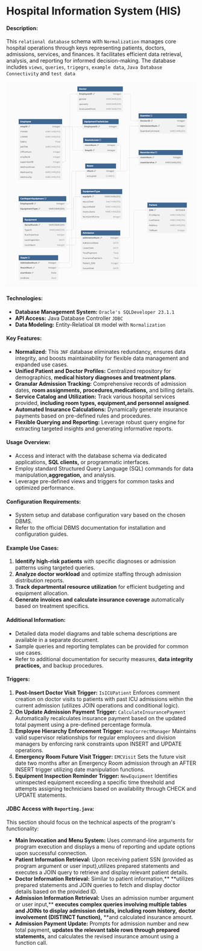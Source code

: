 # Hospital Information System (HIS)

#### **Description:**

This `relational database` schema with `Normalization` manages core hospital operations through keys representing patients, doctors, admissions, services, and finances. It facilitates efficient data retrieval, analysis, and reporting for informed decision-making. The database includes `views`, `queries`, `trigegrs`, `example data`, `Java Database Connectivity` and `test data`

<img src="ERD.png" width="504" height="543">


#### **Technologies:**

* **Database Management System:** `Oracle's SQLDeveloper 23.1.1`
* **API Access:** Java Database Controller `JDBC`
* **Data Modeling:** Entity-Relatioal `ER` model with `Normalization`

#### **Key Features:**

* **Normalized:** This `3NF` database eliminates redundancy, ensures data integrity, and boosts maintainability for flexible data management and expanded use cases.
* **Unified Patient and Doctor Profiles:** Centralized repository for demographics, **medical history diagnoses and treatment plans**.
* **Granular Admission Tracking:** Comprehensive records of admission dates, **room assignments,** **procedures,medications,** and billing details.
* **Service Catalog and Utilization:** Track various hospital services provided, **including room types, equipment,and personnel assigned**.
* **Automated Insurance Calculations:** Dynamically generate insurance payments based on pre-defined rules and procedures.
* **Flexible Querying and Reporting:** Leverage robust query engine for extracting targeted insights and generating informative reports.

#### **Usage Overview:**

* Access and interact with the database schema via dedicated applications, **SQL clients,** or programmatic interfaces.
* Employ standard Structured Query Language (SQL) commands for data manipulation,**aggregation,** and analysis.
* Leverage pre-defined views and triggers for common tasks and optimized performance.

#### **Configuration Requirements:**

* System setup and database configuration vary based on the chosen DBMS.
* Refer to the official DBMS documentation for installation and configuration guides.

#### **Example Use Cases:**

1. **Identify high-risk patients** with specific diagnoses or admission patterns using targeted queries.
2. **Analyze doctor workload** and optimize staffing through admission distribution reports.
3. **Track departmental resource utilization** for efficient budgeting and equipment allocation.
4. **Generate invoices and calculate insurance coverage** automatically based on treatment specifics.

#### **Additional Information:**

* Detailed data model diagrams and table schema descriptions are available in a separate document.
* Sample queries and reporting templates can be provided for common use cases.
* Refer to additional documentation for security measures, **data integrity practices,** and backup procedures.

#### **Triggers:**

1. **Post-Insert Doctor Visit Trigger:** `IsICUPatient` Enforces comment creation on doctor visits to patients with past ICU admissions within the current admission (utilizes JOIN operations and conditional logic).
2. **On Update Admission Payment Trigger:** `CalculateInsurancePayment` Automatically recalculates insurance payment based on the updated total payment using a pre-defined percentage formula.
3. **Employee Hierarchy Enforcement Trigger:** `HasCorrectManager` Maintains valid supervisor relationships for regular employees and division managers by enforcing rank constraints upon INSERT and UPDATE operations.
4. **Emergency Room Future Visit Trigger:** `EMCVisit` Sets the future visit date two months after an Emergency Room admission through an AFTER INSERT trigger utilizing date manipulation functions.
5. **Equipment Inspection Reminder Trigger:** `NewEquipment` Identifies uninspected equipment exceeding a specific time threshold and attempts assigning technicians based on availability through CHECK and UPDATE statements.

#### **JDBC Access with `Reporting.java`:**

This section should focus on the technical aspects of the program's functionality:

* **Main Invocation and Menu System:** Uses command-line arguments for program execution and displays a menu of reporting and update options upon successful connection.
* **Patient Information Retrieval:** Upon receiving patient SSN (provided as program argument or user input),utilizes prepared statements and executes a JOIN query to retrieve and display relevant patient details.
* **Doctor Information Retrieval:** Similar to patient information,** **utilizes prepared statements and JOIN queries to fetch and display doctor details based on the provided ID.
* **Admission Information Retrieval:** Uses an admission number argument or user input,** **executes complex queries involving multiple tables and JOINs to display admission details,** **including room history,** **doctor involvement (DISTINCT function),** **and calculated insurance amount.
* **Admission Payment Update:** Prompts for admission number and new total payment, **updates the relevant table rows through prepared statements,** and calculates the revised insurance amount using a function call.
